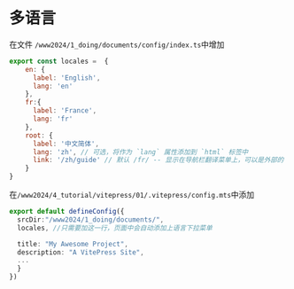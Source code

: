 # 多语言
在文件 `/www2024/1_doing/documents/config/index.ts`中增加
```js
export const locales =  {
    en: {
      label: 'English',
      lang: 'en'
    },
    fr:{
      label: 'France',
      lang: 'fr'
    },
    root: {
      label: '中文简体',
      lang: 'zh', // 可选，将作为 `lang` 属性添加到 `html` 标签中
      link: '/zh/guide' // 默认 /fr/ -- 显示在导航栏翻译菜单上，可以是外部的
    }
}
```
在`/www2024/4_tutorial/vitepress/01/.vitepress/config.mts`中添加
```ts
export default defineConfig({
  srcDir:"/www2024/1_doing/documents/",
  locales, //只需要加这一行，页面中会自动添加上语言下拉菜单

  title: "My Awesome Project",
  description: "A VitePress Site",
  ...
  }
})
```
